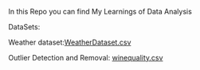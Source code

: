 In this Repo you can find My Learnings of Data Analysis 

DataSets:

Weather dataset:[WeatherDataset.csv](https://github.com/user-attachments/files/16101189/WeatherDataset.csv)

Outlier Detection and Removal:
[winequality.csv](https://github.com/user-attachments/files/16128455/winequality.csv)
